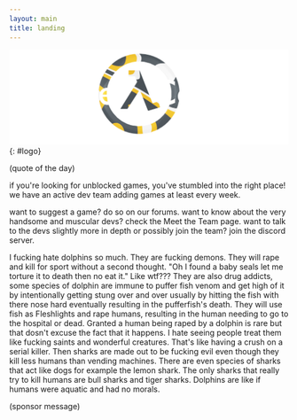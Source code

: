 ```yaml
---
layout: main
title: landing
---
```


![mesa logo](./roots/images/mesa.png){: #logo}

(quote of the day)

if you're looking for unblocked games, you've stumbled into the right place! we have an active dev team adding games at least every week.

want to suggest a game? do so on our forums. 
want to know about the very handsome and muscular devs? check the Meet the Team page. 
want to talk to the devs slightly more in depth or possibly join the team? join the discord server.

I fucking hate dolphins so much. They are fucking demons. They will rape and kill for sport without a second thought. "Oh I found a baby seals let me torture it to death then no eat it." Like wtf??? They are also drug addicts, some species of dolphin are immune to puffer fish venom and get high of it by intentionally getting stung over and over usually by hitting the fish with there nose hard eventually resulting in the pufferfish's death. They will use fish as Fleshlights and rape humans, resulting in the human needing to go to the hospital or dead. Granted a human being raped by a dolphin is rare but that dosn't excuse the fact that it happens. I hate seeing people treat them like fucking saints and wonderful creatures. That's like having a crush on a serial killer. Then sharks are made out to be fucking evil even though they kill less humans than vending machines. There are even species of sharks that act like dogs for example the lemon shark. The only sharks that really try to kill humans are bull sharks and tiger sharks. Dolphins are like if humans were aquatic and had no morals.

(sponsor message)
